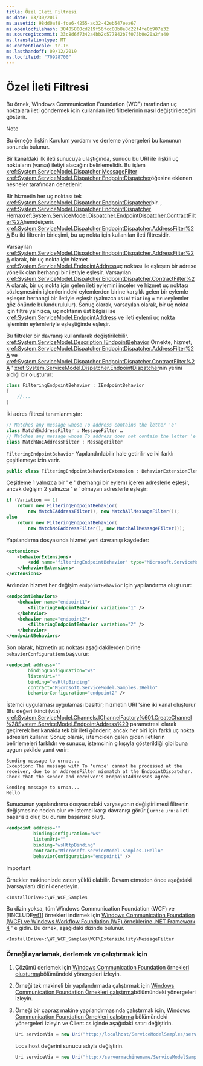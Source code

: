 ```yaml
---
title: Özel İleti Filtresi
ms.date: 03/30/2017
ms.assetid: 98dd0af8-fce6-4255-ac32-42eb547eea67
ms.openlocfilehash: 30405800cd219f56fcc08b8e8d22f4fe0b907e32
ms.sourcegitcommit: 33c8d6f7342a4bb2c577842b7f075b0e20a2fa40
ms.translationtype: MT
ms.contentlocale: tr-TR
ms.lasthandoff: 09/12/2019
ms.locfileid: "70928700"
---
```

# <a name="custom-message-filter"></a>Özel İleti Filtresi
Bu örnek, Windows Communication Foundation (WCF) tarafından uç noktalara ileti göndermek için kullanılan ileti filtrelerinin nasıl değiştirileceğini gösterir.  
  
> [!NOTE]
> Bu örneğe ilişkin Kurulum yordamı ve derleme yönergeleri bu konunun sonunda bulunur.  
  
 Bir kanaldaki ilk ileti sunucuya ulaştığında, sunucu bu URI ile ilişkili uç noktaların (varsa) iletiyi alacağını belirlemelidir. Bu işlem <xref:System.ServiceModel.Dispatcher.MessageFilter> <xref:System.ServiceModel.Dispatcher.EndpointDispatcher>öğesine eklenen nesneler tarafından denetlenir.  
  
 Bir hizmetin her uç noktası tek <xref:System.ServiceModel.Dispatcher.EndpointDispatcher>bir. , <xref:System.ServiceModel.Dispatcher.EndpointDispatcher> Hema<xref:System.ServiceModel.Dispatcher.EndpointDispatcher.ContractFilter%2A>hemdeiçerir. <xref:System.ServiceModel.Dispatcher.EndpointDispatcher.AddressFilter%2A> Bu iki filtrenin birleşimi, bu uç nokta için kullanılan ileti filtresidir.  
  
 Varsayılan <xref:System.ServiceModel.Dispatcher.EndpointDispatcher.AddressFilter%2A> olarak, bir uç nokta için hizmet <xref:System.ServiceModel.EndpointAddress>uç noktası ile eşleşen bir adrese yönelik olan herhangi bir iletiyle eşleşir. Varsayılan <xref:System.ServiceModel.Dispatcher.EndpointDispatcher.ContractFilter%2A> olarak, bir uç nokta için gelen ileti eylemini inceler ve hizmet uç noktası sözleşmesinin işlemlerindeki eylemlerden birine karşılık gelen bir eylemle eşleşen herhangi bir iletiyle eşleşir (yalnızca `IsInitiating` = `true`eylemler göz önünde bulundurululur). Sonuç olarak, varsayılan olarak, bir uç nokta için filtre yalnızca, uç noktanın üst bilgisi ise <xref:System.ServiceModel.EndpointAddress> ve ileti eylemi uç nokta işleminin eylemleriyle eşleştiğinde eşleşir.  
  
 Bu filtreler bir davranış kullanılarak değiştirilebilir. <xref:System.ServiceModel.Description.IEndpointBehavior> Örnekte, hizmet, <xref:System.ServiceModel.Dispatcher.EndpointDispatcher.AddressFilter%2A> ve <xref:System.ServiceModel.Dispatcher.EndpointDispatcher.ContractFilter%2A> ' <xref:System.ServiceModel.Dispatcher.EndpointDispatcher>nin yerini aldığı bir oluşturur:  
  
```csharp
class FilteringEndpointBehavior : IEndpointBehavior
{
    //...
}
```  
  
 İki adres filtresi tanımlanmıştır:  
  
```csharp  
// Matches any message whose To address contains the letter 'e'  
class MatchEAddressFilter : MessageFilter …  
// Matches any message whose To address does not contain the letter 'e'  
class MatchNoEAddressFilter : MessageFilter  
```  
  
 `FilteringEndpointBehavior` Yapılandırılabilir hale getirilir ve iki farklı çeşitlemeye izin verir.  
  
```csharp  
public class FilteringEndpointBehaviorExtension : BehaviorExtensionElement  
```  
  
 Çeşitleme 1 yalnızca bir ' e ' (herhangi bir eylem) içeren adreslerle eşleşir, ancak değişim 2 yalnızca ' e ' olmayan adreslerle eşleşir:  
  
```csharp  
if (Variation == 1)  
    return new FilteringEndpointBehavior(  
        new MatchEAddressFilter(), new MatchAllMessageFilter());  
else  
    return new FilteringEndpointBehavior(  
        new MatchNoEAddressFilter(), new MatchAllMessageFilter());  
```  
  
 Yapılandırma dosyasında hizmet yeni davranışı kaydeder:  
  
```xml  
<extensions>  
    <behaviorExtensions>  
        <add name="filteringEndpointBehavior" type="Microsoft.ServiceModel.Samples.FilteringEndpointBehaviorExtension, service" />  
    </behaviorExtensions>  
</extensions>      
```  
  
 Ardından hizmet her değişim `endpointBehavior` için yapılandırma oluşturur:  
  
```xml  
<endpointBehaviors>  
    <behavior name="endpoint1">  
        <filteringEndpointBehavior variation="1" />  
    </behavior>  
    <behavior name="endpoint2">  
        <filteringEndpointBehavior variation="2" />  
    </behavior>  
</endpointBehaviors>  
```  
  
 Son olarak, hizmetin uç noktası aşağıdakilerden birine `behaviorConfigurations`başvurur:  
  
```xml  
<endpoint address=""  
        bindingConfiguration="ws"  
        listenUri=""   
        binding="wsHttpBinding"  
        contract="Microsoft.ServiceModel.Samples.IHello"   
        behaviorConfiguration="endpoint2" />  
```  
  
 İstemci uygulaması uygulaması basittir; hizmetin URI 'sine iki kanal oluşturur (Bu değeri ikinci (`via`) <xref:System.ServiceModel.Channels.IChannelFactory%601.CreateChannel%28System.ServiceModel.EndpointAddress%29> parametresi olarak geçirerek her kanalda tek bir ileti gönderir, ancak her biri için farklı uç nokta adresleri kullanır. Sonuç olarak, istemciden gelen giden iletilerin belirlemeleri farklıdır ve sunucu, istemcinin çıkışıyla gösterildiği gibi buna uygun şekilde yanıt verir:  
  
```console  
Sending message to urn:e...  
Exception: The message with To 'urn:e' cannot be processed at the receiver, due to an AddressFilter mismatch at the EndpointDispatcher.  Check that the sender and receiver's EndpointAddresses agree.  
  
Sending message to urn:a...  
Hello  
```  
  
 Sunucunun yapılandırma dosyasındaki varyasyonın değiştirilmesi filtrenin değişmesine neden olur ve istemci karşı davranışı görür ( `urn:e` `urn:a` ileti başarısız olur, bu durum başarısız olur).  
  
```xml  
<endpoint address=""  
          bindingConfiguration="ws"  
          listenUri=""   
          binding="wsHttpBinding"  
          contract="Microsoft.ServiceModel.Samples.IHello"   
          behaviorConfiguration="endpoint1" />  
```  
  
> [!IMPORTANT]
> Örnekler makinenizde zaten yüklü olabilir. Devam etmeden önce aşağıdaki (varsayılan) dizini denetleyin.  
>   
> `<InstallDrive>:\WF_WCF_Samples`  
>   
> Bu dizin yoksa, tüm Windows Communication Foundation (WCF) ve [!INCLUDE[wf1](../../../../includes/wf1-md.md)] örnekleri indirmek için [Windows Communication Foundation (WCF) ve Windows Workflow Foundation (WF) örneklerine .NET Framework 4](https://go.microsoft.com/fwlink/?LinkId=150780) ' e gidin. Bu örnek, aşağıdaki dizinde bulunur.  
>   
> `<InstallDrive>:\WF_WCF_Samples\WCF\Extensibility\MessageFilter`  
  
### <a name="to-set-up-build-and-run-the-sample"></a>Örneği ayarlamak, derlemek ve çalıştırmak için  
  
1. Çözümü derlemek için [Windows Communication Foundation örnekleri oluşturma](../../../../docs/framework/wcf/samples/building-the-samples.md)bölümündeki yönergeleri izleyin.  
  
2. Örneği tek makineli bir yapılandırmada çalıştırmak için [Windows Communication Foundation Örnekleri çalıştırma](../../../../docs/framework/wcf/samples/running-the-samples.md)bölümündeki yönergeleri izleyin.  
  
3. Örneği bir çapraz makine yapılandırmasında çalıştırmak için, [Windows Communication Foundation Örnekleri çalıştırma](../../../../docs/framework/wcf/samples/running-the-samples.md) bölümündeki yönergeleri izleyin ve Client.cs içinde aşağıdaki satırı değiştirin.  
  
    ```csharp  
    Uri serviceVia = new Uri("http://localhost/ServiceModelSamples/service.svc");  
    ```  
  
     Localhost değerini sunucu adıyla değiştirin.  
  
    ```csharp  
    Uri serviceVia = new Uri("http://servermachinename/ServiceModelSamples/service.svc");  
    ```  
